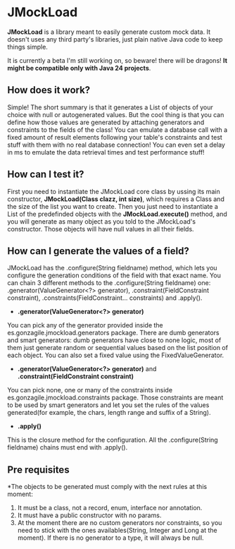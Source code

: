 # JMockLoad

**JMockLoad** is a library meant to easily generate custom mock data. It doesn't uses any third party's libraries, just plain native Java code to keep things simple.

It is currently a beta I'm still working on, so beware! there will be dragons! **It might be compatible only with Java 24 projects**.

## How does it work?

Simple! The short summary is that it generates a List of objects of your choice with null or autogenerated values. But the cool thing is that you can define how those values are generated by attaching generators and constraints to the fields of the class! You can emulate a database call with a fixed amount of result elements following your table's constraints and test stuff with them with no real database connection! You can even set a delay in ms to emulate the data retrieval times and test performance stuff!

## How can I test it?

First you need to instantiate the JMockLoad core class by ussing its main constructor, **JMockLoad(Class<T> clazz, int size)**, which requires a Class and the size of the list you want to create.
Then you just need to instantiate a List of the predefinded objects with the **JMockLoad.execute()** method, and you will generate as many object as you told to the JMockLoad's constructor. Those objects will have null values in all their fields.

## How can I generate the values of a field?

JMockLoad has the .configure(String fieldname) method, which lets you configure the generation conditions of the field with that exact name. You can chain 3 different methods to the .configure(String fieldname) one: .generator(ValueGenerator<?> generator), .constraint(FieldConstraint constraint), .constraints(FieldConstraint... constraints) and .apply().

* **.generator(ValueGenerator<?> generator)**

You can pick any of the generator provided inside the es.gonzagile.jmockload.generators package. There are dumb generators and smart generators: dumb generators have close to none logic, most of them just generate random or sequential values based on the list position of each object. You can also set a fixed value using the FixedValueGenerator.

* **.generator(ValueGenerator<?> generator)** and **.constraint(FieldConstraint constraint)**

You can pick none, one or many of the constraints inside es.gonzagile.jmockload.constraints package. Those constraints are meant to be used by smart generators and let you set the rules of the values generated(for example, the chars, length range and suffix of a String).

* **.apply()**

This is the closure method for the configuration. All the .configure(String fieldname) chains must end with .apply().

## Pre requisites

*The objects to be generated must comply with the next rules at this moment:
1. It must be a class, not a record, enum, interface nor annotation.
2. It must have a public constructor with no params.
3. At the moment there are no custom generators nor constraints, so you need to stick with the ones availables(String, Integer and Long at the moment). If there is no generator to a type, it will always be null.
